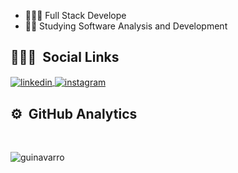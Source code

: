 - 👨🏻‍💻 Full Stack Develope
- 🧗🏻 Studying Software Analysis and Development
     
## 👨🏽‍🦲 &nbsp;Social Links
<a href="https://linkedin.com/in/adsguilhermenavarro" target="_blank">
  <img align="center" src="https://img.shields.io/badge/-guilhermenavarro-05122A?style=flat&logo=linkedin" alt="linkedin"/>
</a>
<a href="https://instagram.com/guilhermenavarro_" target="_blank">
 <img align="center" src="https://img.shields.io/badge/-guilhermenavarro-05122A?style=flat&logo=instagram" alt="instagram"/>
</a>

## ⚙️ &nbsp;GitHub Analytics
<br>
<p align="left"><img align="center" src="https://github-readme-stats.vercel.app/api/top-langs?username=guinavarro&show_icons=true&locale=en&layout=compact" alt="guinavarro"/></p>
